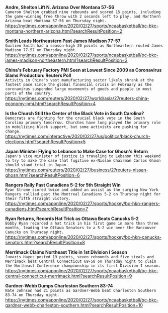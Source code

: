 **Andre, Shelton Lift N. Arizona Over Montana 57-56**\
`Cameron Shelton grabbed nine rebounds and scored 15 points, including the game-winning free throw with 2 seconds left to play, and Northern Arizona beat Montana 57-56 on Thursday night.`\
https://nytimes.com/aponline/2020/02/27/sports/ncaabasketball/bc-bkc-montana-northern-arizona.html?searchResultPosition=2

**Smith Leads Northeastern Past James Madison 77-57**\
`Guilien Smith had a season-high 20 points as Northeastern routed James Madison 77-57 on Thursday night.`\
https://nytimes.com/aponline/2020/02/27/sports/ncaabasketball/bc-bkc-james-madison-northeastern.html?searchResultPosition=3

**China's February Factory PMI Seen at Lowest Since 2009 as Coronavirus Slams Production: Reuters Poll**\
`Activity in China's vast manufacturing sector likely shrank at the fastest pace since the global financial crisis in February as the coronavirus suspended large movements of goods and people in most parts of the country.`\
https://nytimes.com/reuters/2020/02/27/world/asia/27reuters-china-economy-pmi.html?searchResultPosition=4

**Is the Church Still the Center of the Black Vote in South Carolina?**\
`Democrats are fighting for the crucial black vote in the South Carolina primary tomorrow. Churches have long played the primary role in mobilizing black support, but some activists are pushing for change.`\
https://nytimes.com/interactive/2020/02/27/us/politics/black-church-elections.html?searchResultPosition=5

**Japan Minister Flying to Lebanon to Make Case for Ghosn's Return**\
`Japan's vice minister of justice is traveling to Lebanon this weekend to try to make the case that fugitive ex-Nissan Chairman Carlos Ghosn should stand trial in Japan.`\
https://nytimes.com/reuters/2020/02/27/business/27reuters-nissan-ghosn.html?searchResultPosition=6

**Rangers Rally Past Canadiens 5-2 for 5th Straight Win**\
`Ryan Strome scored twice and added an assist as the surging New York Rangers rallied past the Montreal Canadiens 5-2 on Thursday night for their fifth straight victory.`\
https://nytimes.com/aponline/2020/02/27/sports/hockey/bc-hkn-rangers-canadiens.html?searchResultPosition=7

**Ryan Returns, Records Hat Trick as Ottawa Beats Canucks 5-2**\
`Bobby Ryan recorded a hat trick in his first game in more than three months, leading the Ottawa Senators to a 5-2 win over the Vancouver Canucks on Thursday night.`\
https://nytimes.com/aponline/2020/02/27/sports/hockey/bc-hkn-canucks-senators.html?searchResultPosition=8

**Merrimack Claims Northeast Title in 1st Division I Season**\
`Juvaris Hayes posted 19 points, seven rebounds and five steals and Merrimack beat Central Connecticut 69-58 on Thursday night to claim the Northeast Conference championship in its first Division I season.`\
https://nytimes.com/aponline/2020/02/27/sports/ncaabasketball/bc-bkc-central-connecticut-merrimack.html?searchResultPosition=9

**Gardner-Webb Dumps Charleston Southern 83-74**\
`Nate Johnson had 21 points as Gardner-Webb beat Charleston Southern 83-74 on Thursday night. `\
https://nytimes.com/aponline/2020/02/27/sports/ncaabasketball/bc-bkc-gardner-webb-charleston-southern.html?searchResultPosition=10

